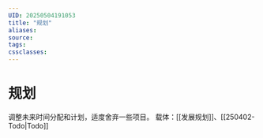 ```yaml
---
UID: 20250504191053
title: "规划"
aliases: 
source: 
tags: 
cssclasses:
---
```

# 规划
调整未来时间分配和计划，适度舍弃一些项目。
载体：[[发展规划]]、[[250402-Todo|Todo]]